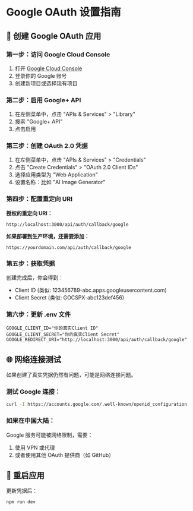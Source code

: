 # Google OAuth 设置指南

## 🔧 创建 Google OAuth 应用

### 第一步：访问 Google Cloud Console
1. 打开 [Google Cloud Console](https://console.cloud.google.com/)
2. 登录你的 Google 账号
3. 创建新项目或选择现有项目

### 第二步：启用 Google+ API
1. 在左侧菜单中，点击 "APIs & Services" > "Library"
2. 搜索 "Google+ API" 
3. 点击启用

### 第三步：创建 OAuth 2.0 凭据
1. 在左侧菜单中，点击 "APIs & Services" > "Credentials"
2. 点击 "Create Credentials" > "OAuth 2.0 Client IDs"
3. 选择应用类型为 "Web Application"
4. 设置名称：比如 "AI Image Generator"

### 第四步：配置重定向 URI
**授权的重定向 URI：**
```
http://localhost:3000/api/auth/callback/google
```

**如果部署到生产环境，还需要添加：**
```
https://yourdomain.com/api/auth/callback/google
```

### 第五步：获取凭据
创建完成后，你会得到：
- Client ID (类似: 123456789-abc.apps.googleusercontent.com)
- Client Secret (类似: GOCSPX-abc123def456)

### 第六步：更新 .env 文件
```env
GOOGLE_CLIENT_ID="你的真实Client ID"
GOOGLE_CLIENT_SECRET="你的真实Client Secret"
GOOGLE_REDIRECT_URI="http://localhost:3000/api/auth/callback/google"
```

## 🌐 网络连接测试

如果创建了真实凭据仍然有问题，可能是网络连接问题。

### 测试 Google 连接：
```bash
curl -I https://accounts.google.com/.well-known/openid_configuration
```

### 如果在中国大陆：
Google 服务可能被网络限制，需要：
1. 使用 VPN 或代理
2. 或者使用其他 OAuth 提供商（如 GitHub）

## 🔄 重启应用
更新凭据后：
```bash
npm run dev
```